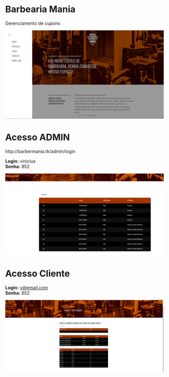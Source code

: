 # Barbearia Mania
Gerenciamento de cupons 

<img src="https://github.com/viniciussoaresm/barbeariaMania/blob/master/menu.png" />


<h1> Acesso ADMIN </h1>
http://barbermania.tk/admin/login

<b>Login:</b> vinicius </br>
<b>Senha:</b> 852


<img src="https://github.com/viniciussoaresm/barbeariaMania/blob/master/admin.png" />

 
<h1> Acesso Cliente </h1>

<b>Login:</b> v@email.com </br>
<b>Senha:</b> 852


<img src="https://github.com/viniciussoaresm/barbeariaMania/blob/master/cliente.png" />

